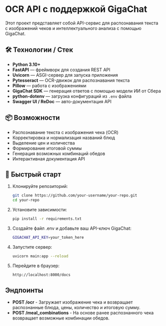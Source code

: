 # OCR API с поддержкой GigaChat

Этот проект представляет собой API-сервис для распознавания текста с изображений чеков и интеллектуального анализа с помощью GigaChat.

## 🛠️ Технологии / Стек

- **Python 3.10+**
- **FastAPI** — фреймворк для создания REST API
- **Uvicorn** — ASGI-сервер для запуска приложения
- **Pytesseract** — OCR-движок для распознавания текста
- **Pillow** — работа с изображениями
- **GigaChat SDK** — генерация ответов с помощью модели ИИ от Сбера
- **python-dotenv** — загрузка конфигураций из `.env` файла
- **Swagger UI / ReDoc** — авто-документация API

## 📦 Возможности

- Распознавание текста с изображения чека (OCR)
- Корректировка и нормализация названий блюд
- Выделение цен и количества
- Формирование итоговой суммы
- Генерация возможных комбинаций обедов
- Интерактивная документация API

## 🚀 Быстрый старт

1. Клонируйте репозиторий:
   ```bash
   git clone https://github.com/your-username/your-repo.git
   cd your-repo
2. Установите зависимости:
   ```bash
   pip install -r requirements.txt
3. Создайте файл .env и добавьте ваш API-ключ GigaChat: 
   ```bash
   GIGACHAT_API_KEY=your_token_here
4. Запустите сервер:
   ```bash
   uvicorn main:app --reload
5. Перейдите в браузер:
   ```bash
   http://localhost:8000/docs


##  Эндпоинты

- **POST /ocr** - Загружает изображение чека и возвращает распознанные блюда, цены, количество и итоговую сумму.
- **POST /meal_combinations** - На основе ранее распознанного чека возвращает возможные комбинации обедов.

